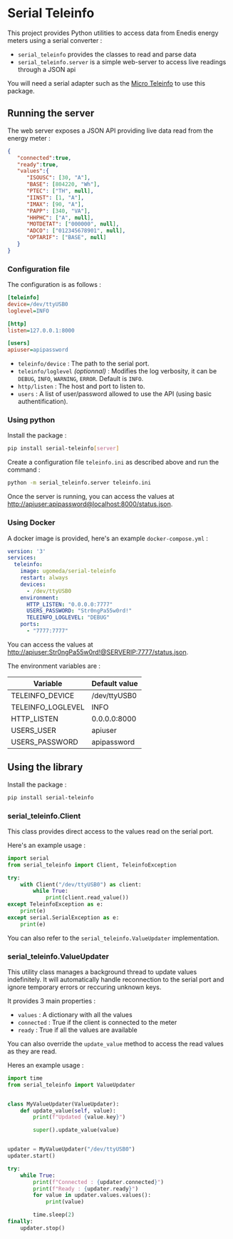 # Serial Teleinfo

This project provides Python utilities to access data from Enedis energy meters using a serial converter :

- `serial_teleinfo` provides the classes to read and parse data
- `serial_teleinfo.server` is a simple web-server to access live readings through a JSON api

You will need a serial adapter such as the [Micro Teleinfo](https://www.tindie.com/products/hallard/micro-teleinfo-v20/)
to use this package.

## Running the server

The web server exposes a JSON API providing live data read from the energy meter :

```json
{
   "connected":true,
   "ready":true,
   "values":{
      "ISOUSC": [30, "A"],
      "BASE": [804220, "Wh"],
      "PTEC": ["TH", null],
      "IINST": [1, "A"],
      "IMAX": [90, "A"],
      "PAPP": [340, "VA"],
      "HHPHC": ["A", null],
      "MOTDETAT": ["000000", null],
      "ADCO": ["012345678901", null],
      "OPTARIF": ["BASE", null]
   }
}
```

### Configuration file

The configuration is as follows :

```ini
[teleinfo]
device=/dev/ttyUSB0
loglevel=INFO

[http]
listen=127.0.0.1:8000

[users]
apiuser=apipassword
```

- `teleinfo/device` : The path to the serial port.
- `teleinfo/loglevel` *(optionnal)* : Modifies the log verbosity, it can be `DEBUG`, `INFO`, `WARNING`, `ERROR`. Default is `INFO`.
- `http/listen` : The host and port to listen to.
- `users` : A list of user/password allowed to use the API (using basic authentification).

### Using python

Install the package :

```bash
pip install serial-teleinfo[server]
```

Create a configuration file `teleinfo.ini` as described above and run the command :

```bash
python -m serial_teleinfo.server teleinfo.ini
```

Once the server is running, you can access the values at [http://apiuser:apipassword@localhost:8000/status.json](http://apiuser:apipassword@localhost:8000/status.json).

### Using Docker

A docker image is provided, here's an example `docker-compose.yml` :

```yaml
version: '3'
services:
  teleinfo:
    image: ugomeda/serial-teleinfo
    restart: always
    devices:
      - /dev/ttyUSB0
    environment:
      HTTP_LISTEN: "0.0.0.0:7777"
      USERS_PASSWORD: "Str0ngPa55w0rd!"
      TELEINFO_LOGLEVEL: "DEBUG"
    ports:
      - "7777:7777"
```

You can access the values at [http://apiuser:Str0ngPa55w0rd!@SERVERIP:7777/status.json](http://apiuser:Str0ngPa55w0rd!@SERVERIP:7777/status.json).

The environment variables are :

| Variable          | Default value |
|-------------------|---------------|
| TELEINFO_DEVICE   | /dev/ttyUSB0  |
| TELEINFO_LOGLEVEL | INFO          |
| HTTP_LISTEN       | 0.0.0.0:8000  |
| USERS_USER        | apiuser       |
| USERS_PASSWORD    | apipassword   |


## Using the library

Install the package :

```bash
pip install serial-teleinfo
```

### serial_teleinfo.Client

This class provides direct access to the values read on the serial port.

Here's an example usage :

```python
import serial
from serial_teleinfo import Client, TeleinfoException

try:
    with Client("/dev/ttyUSB0") as client:
        while True:
            print(client.read_value())
except TeleinfoException as e:
    print(e)
except serial.SerialException as e:
    print(e)
```

You can also refer to the `serial_teleinfo.ValueUpdater` implementation.

### serial_teleinfo.ValueUpdater

This utility class manages a background thread to update values indefinitely.
It will automatically handle reconnection to the serial port and ignore temporary errors or
reccuring unknown keys.

It provides 3 main properties :

- `values` : A dictionary with all the values
- `connected` : True if the client is connected to the meter
- `ready` : True if all the values are available

You can also override the `update_value` method to access the read values as they are read.

Heres an example usage :

```python
import time
from serial_teleinfo import ValueUpdater


class MyValueUpdater(ValueUpdater):
    def update_value(self, value):
        print(f"Updated {value.key}")

        super().update_value(value)


updater = MyValueUpdater("/dev/ttyUSB0")
updater.start()

try:
    while True:
        print(f"Connected : {updater.connected}")
        print(f"Ready : {updater.ready}")
        for value in updater.values.values():
            print(value)

        time.sleep(2)
finally:
    updater.stop()
```